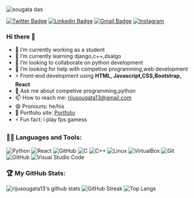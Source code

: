 <p align="left"> <img src="https://komarev.com/ghpvc/?username=rijusougata13&label=Profile%20views&color=0e75b6&style=flat" alt="sougata das" /> </p>

[![Twitter Badge](https://img.shields.io/badge/-@rijusougata13-1ca0f1?style=flat-square&labelColor=1ca0f1&logo=twitter&logoColor=white&link=https://twitter.com/rijusougata13)](https://twitter.com/rijusougata13) 
[![Linkedin Badge](https://img.shields.io/badge/-rijusougata13-blue?style=flat-square&logo=Linkedin&logoColor=white&link=https://www.linkedin.com/in/rijusougata13/)](https://www.linkedin.com/in/rijusougata13/)
[![Gmail Badge](https://img.shields.io/badge/-rijusougata13@gmail.com-c14438?style=flat-square&logo=Gmail&logoColor=white&link=mailto:rijusougata13@gmail.com)](mailto:rijusougata13@gmail.com)
[![Instagram](https://img.shields.io/badge/-rijusougata13-c13584?style=flat&labelColor=c13584&logo=instagram&logoColor=white)](https://www.instagram.com/rijusougata13/)


### Hi there 👋

- 🔭 I’m currently working as a student
- 🌱 I’m currently learning django,c++,dsalgo
- 👯 I’m looking to collaborate on python development
- 🤔 I’m looking for help with competive programming,web development
- ⚡  Front-end development using **HTML, Javascript,CSS,Bootstrap, React**
- 💬 Ask me about competive programming,python
- 📫 How to reach me: rijusougata13@gmail.com
- 😄 Pronouns: he/his
- 🎯 Portfolio site: [Portfolio](https://rijusougata13.netlify.app/)
- ⚡ Fun fact: i play fps gamess

### 🐱‍💻 Languages and Tools:
![Python](https://img.shields.io/badge/-Python-3776AB?logo=Python&logoColor=white&style=for-the-badge)
![React](https://img.shields.io/badge/-React-3776AB?logo=React&logoColor=green&style=for-the-badge)
![GitHub](https://img.shields.io/badge/-Javascript-181717?logo=Javascript&logoColor=white&style=for-the-badge)
![C](https://img.shields.io/badge/-A8B9CC?logo=C&logoColor=white&style=for-the-badge)
![C++](https://img.shields.io/badge/-C++-00599C?logo=C++&logoColor=white&style=for-the-badge)
![Linux](https://img.shields.io/badge/-Linux-FCC624?logo=Linux&logoColor=white&style=for-the-badge)
![VirtualBox](https://img.shields.io/badge/-VirtualBox-183A61?logo=VirtualBox&logoColor=white&style=for-the-badge)
![Git](https://img.shields.io/badge/-Git-F05032?logo=Git&logoColor=white&style=for-the-badge)
![GitHub](https://img.shields.io/badge/-GitHub-181717?logo=GitHub&logoColor=white&style=for-the-badge)
![Visual Studio Code](https://img.shields.io/badge/-Visual%20Studio%20Code-007ACC?logo=Visual%20Studio%20Code&logoColor=white&style=for-the-badge)




<!-- <img src="https://github-readme-stats.vercel.app/api?username=rijusougata13&&show_icons=true&theme=tokyonight"> -->
### 🏆 My GitHub Stats: 
![rijusougata13's github stats](https://github-readme-stats.vercel.app/api?username=rijusougata13&show_icons=true&include_all_commits=true&theme=dracula)
![GitHub Streak](https://github-readme-streak-stats.herokuapp.com/?user=rijusougata13&theme=dracula)
![Top Langs](https://github-readme-stats.vercel.app/api/top-langs/?username=rijusougata13&theme=dracula)
